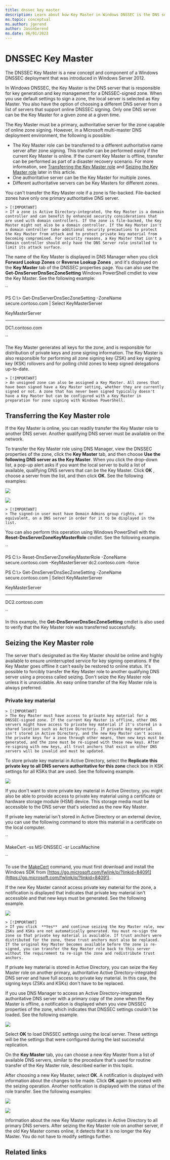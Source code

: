 ```yaml
---
title: dnssec key master
description: Learn about how Key Master in Windows DNSSEC is the DNS server responsible for key generation and key management for any DNSSEC-signed zone.
ms.topic: conceptual
ms.author: jgerend
author: JasonGerend
ms.date: 06/01/2023
---
```


# DNSSEC Key Master

The DNSSEC Key Master is a new concept and component of a Windows DNSSEC deployment that was introduced in Windows Server 2012.

In Windows DNSSEC, the Key Master is the DNS server that is responsible for key generation and key management for a DNSSEC-signed zone. When you use default settings to sign a zone, the local server is selected as Key Master. You also have the option of choosing a different DNS server from a list of servers that support online DNSSEC signing. Only one DNS server can be the Key Master for a given zone at a given time.

The Key Master must be a primary, authoritative server for the zone capable of online zone signing. However, in a Microsoft multi-master DNS deployment environment, the following is possible:

- The Key Master role can be transferred to a different authoritative name server after zone signing. This transfer can be performed easily if the current Key Master is online. If the current Key Master is offline, transfer can be performed as part of a disaster recovery scenario. For more information, see [Transferring the Key Master role](https://learn.microsoft.com/en-us/previous-versions/windows/it-pro/windows-server-2012-r2-and-2012/dn593674(v=ws.11)) and [Seizing the Key Master role](https://learn.microsoft.com/en-us/previous-versions/windows/it-pro/windows-server-2012-r2-and-2012/dn593674(v=ws.11)) later in this article.
- One authoritative server can be the Key Master for multiple zones.
- Different authoritative servers can be Key Masters for different zones.

You can't transfer the Key Master role if a zone is file-backed. File-backed zones have only one primary authoritative DNS server.

    > [!IMPORTANT]
    > If a zone is Active Directory-integrated, the Key Master is a domain controller and can benefit by enhanced security considerations that are used with domain controllers. If the zone is file-backed, the Key Master might not also be a domain controller. If the Key Master isn't a domain controller take additional security precautions to protect the Key Master from attack and to protect private key material from becoming compromised. For security reasons, a Key Master that isn't a domain controller should only have the DNS Server role installed to limit its attack surface.

The name of the Key Master is displayed in DNS Manager when you click  **Forward Lookup Zones**  or  **Reverse Lookup Zones** , and it's displayed on the  **Key Master**  tab of the DNSSEC properties page. You can also use the  **Get-DnsServerDnsSecZoneSetting**  Windows PowerShell cmdlet to view the Key Master. See the following example:

``

PS C:\\> Get-DnsServerDnsSecZoneSetting -ZoneName secure.contoso.com | Select KeyMasterServer

KeyMasterServer

---------------

DC1.contoso.com

``

The Key Master generates all keys for the zone, and is responsible for distribution of private keys and zone signing information. The Key Master is also responsible for performing all zone signing key (ZSK) and key signing key (KSK) rollovers and for polling child zones to keep signed delegations up-to-date.

    > [!IMPORTANT]
    > An unsigned zone can also be assigned a Key Master. All zones that have been signed have a Key Master setting, whether they are currently signed or not. A zone that has never been signed typically doesn't have a Key Master but can be configured with a Key Master in preparation for zone signing with Windows PowerShell.

## Transferring the Key Master role

If the Key Master is online, you can readily transfer the Key Master role to another DNS server. Another qualifying DNS server must be available on the network.

To transfer the Key Master role using DNS Manager, view the DNSSEC properties of the zone, click the  **Key Master**  tab, and then choose  **Use the following DNS server as the Key Master**. When you click the drop-down list, a pop-up alert asks if you want the local server to build a list of available, qualifying DNS servers that can be the Key Master. Click  **OK** , choose a server from the list, and then click  **OK**. See the following examples:

![](RackMultipart20230503-1-ivry2q_html_a2e44bbb5acf0683.png)

![](RackMultipart20230503-1-ivry2q_html_5978b18cedefcd2f.png)

    > [!IMPORTANT]
    > The signed-in user must have Domain Admins group rights, or equivalent, on a DNS server in order for it to be displayed in the list.

You can also perform this operation using Windows PowerShell with the  **Reset-DnsServerZoneKeyMasterRole**  cmdlet. See the following example.

``

PS C:\\> Reset-DnsServerZoneKeyMasterRole -ZoneName secure.contoso.com -KeyMasterServer dc2.contoso.com -force

PS C:\\> Get-DnsServerDnsSecZoneSetting -ZoneName secure.contoso.com | Select KeyMasterServer

KeyMasterServer

---------------

DC2.contoso.com

``

In this example, the  **Get-DnsServerDnsSecZoneSetting**  cmdlet is also used to verify that the Key Master role was transferred successfully.

## Seizing the Key Master role

The server that's designated as the Key Master should be online and highly available to ensure uninterrupted service for key signing operations. If the Key Master goes offline it can't easily be restored to online status. It's possible to forcibly transfer the Key Master role to another qualifying DNS server using a process called seizing. Don't seize the Key Master role unless it is unavoidable. An easy online transfer of the Key Master role is always preferred.

### Private key material

    > [!IMPORTANT]
    > The Key Master must have access to private key material for a DNSSEC-signed zone. If the current Key Master is offline, other DNS servers might have access to private key material if it's stored in a shared location such as Active Directory. If private key material isn't stored in Active Directory, and the new Key Master can't access the private keys for a zone through other means, then new keys must be generated, and the zone must be re-signed with these new keys. After re-signing with new keys, all trust anchors that exist on other DNS servers will be invalid and must be updated.

To store private key material in Active Directory, select the  **Replicate this private key to all DNS servers authoritative for this zone**  check box in KSK settings for all KSKs that are used. See the following example.

![](RackMultipart20230503-1-ivry2q_html_d967ceef7a4ec266.png) 

If you don't want to store private key material in Active Directory, you might also be able to provide access to private key material using a certificate or hardware storage module (HSM) device. This storage media must be accessible to the DNS server that's selected as the new Key Master.

If private key material isn't stored in Active Directory or an external device, you can use the following command to store this material in a certificate on the local computer.

``

MakeCert -ss MS-DNSSEC -sr LocalMachine

``

To use the [MakeCert](https://msdn.microsoft.com/library/windows/desktop/aa386968.aspx) command, you must first download and install the Windows SDK from [https://go.microsoft.com/fwlink/p/?linkid=84091](https://go.microsoft.com/fwlink/p/?linkid=84091).

If the new Key Master cannot access private key material for the zone, a notification is displayed that indicates that private key material isn't accessible and that new keys must be generated. See the following example.

![](RackMultipart20230503-1-ivry2q_html_d092dac40daf0fb7.png)

    > [!IMPORTANT]
    > If you click  **Yes**  and continue seizing the Key Master role, new ZSKs and KSKs are not automatically generated. You must re-sign the zone so that private key material is available. If trust anchors were distributed for the zone, these trust anchors must also be replaced. If the original Key Master becomes available before the zone is re-signed, you can transfer the Key Master role back to this server without the requirement to re-sign the zone and redistribute trust anchors.

If private key material is stored in Active Directory, you can seize the Key Master role on another primary, authoritative Active Directory-integrated DNS server and have full access to private key material. In this case, the signing keys (ZSKs and KSKs) don't have to be replaced.

If you use DNS Manager to access an Active Directory-integrated authoritative DNS server with a primary copy of the zone when the Key Master is offline, a notification is displayed when you view DNSSEC properties of the zone, which indicates that DNSSEC settings couldn't be loaded. See the following example.

![](RackMultipart20230503-1-ivry2q_html_3ce7c487e3eb9ba1.png)

Select  **OK**  to load DNSSEC settings using the local server. These settings will be the settings that were configured during the last successful replication.

On the  **Key Master**  tab, you can choose a new Key Master from a list of available DNS servers, similar to the procedure that's used for routine transfer of the Key Master role, described earlier in this topic.

After choosing a new Key Master, select  **OK**. A notification is displayed with information about the changes to be made. Click  **OK**  again to proceed with the seizing operation. Another notification is displayed with the status of the role transfer. See the following examples:

![](RackMultipart20230503-1-ivry2q_html_f1825d7cc6d3626d.png)

![](RackMultipart20230503-1-ivry2q_html_3cf61127949b5a69.png)

Information about the new Key Master replicates in Active Directory to all primary DNS servers. After seizing the Key Master role on another server, if the old Key Master comes online, it detects that it is no longer the Key Master. You do not have to modify settings further.

## Related links
